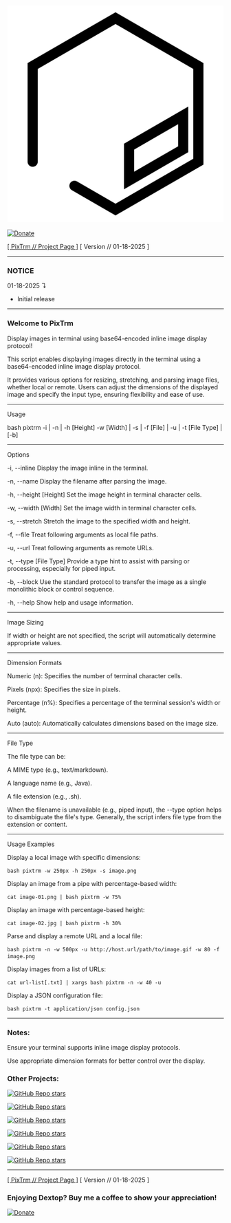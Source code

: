 ![pixtrm](https://raw.githubusercontent.com/nathaneltitane/pixtrm/main/pixtrm.svg)

[![Donate](https://img.shields.io/badge/Paypal-2f343f.svg?style=for-the-badge&logo=paypal&label=Donate)](https://www.paypal.com/donate?hosted_button_id=ZW3CDCANHJCWJ)

[[ PixTrm // Project Page ]](https://github.com/nathaneltitane/pixtrm) [ Version // 01-18-2025 ]

---

### NOTICE

01-18-2025 ↴

- Initial release

---

### Welcome to PixTrm

Display images in terminal using base64-encoded inline image display protocol!

This script enables displaying images directly in the terminal using a base64-encoded inline image display protocol.

It provides various options for resizing, stretching, and parsing image files, whether local or remote. Users can adjust the dimensions of the displayed image and specify the input type, ensuring flexibility and ease of use.

---

Usage

bash pixtrm -i | -n | -h [Height] -w [Width] | -s | -f [File] | -u | -t [File Type] | [-b]

---

Options

-i, --inline
Display the image inline in the terminal.

-n, --name
Display the filename after parsing the image.

-h, --height [Height]
Set the image height in terminal character cells.

-w, --width [Width]
Set the image width in terminal character cells.

-s, --stretch
Stretch the image to the specified width and height.

-f, --file
Treat following arguments as local file paths.

-u, --url
Treat following arguments as remote URLs.

-t, --type [File Type]
Provide a type hint to assist with parsing or processing, especially for piped input.

-b, --block
Use the standard protocol to transfer the image as a single monolithic block or control sequence.

-h, --help
Show help and usage information.

---

Image Sizing

If width or height are not specified, the script will automatically determine appropriate values.

---

Dimension Formats

Numeric (n): Specifies the number of terminal character cells.

Pixels (npx): Specifies the size in pixels.

Percentage (n%): Specifies a percentage of the terminal session's width or height.

Auto (auto): Automatically calculates dimensions based on the image size.

---

File Type

The file type can be:

A MIME type (e.g., text/markdown).

A language name (e.g., Java).

A file extension (e.g., .sh).

When the filename is unavailable (e.g., piped input), the --type option helps to disambiguate the file's type. Generally, the script infers file type from the extension or content.

---

Usage Examples

Display a local image with specific dimensions:

```
bash pixtrm -w 250px -h 250px -s image.png
```

Display an image from a pipe with percentage-based width:

```
cat image-01.png | bash pixtrm -w 75%
```


Display an image with percentage-based height:

```
cat image-02.jpg | bash pixtrm -h 30%
```


Parse and display a remote URL and a local file:

```
bash pixtrm -n -w 500px -u http://host.url/path/to/image.gif -w 80 -f image.png
```


Display images from a list of URLs:

```
cat url-list[.txt] | xargs bash pixtrm -n -w 40 -u
```

Display a JSON configuration file:

```
bash pixtrm -t application/json config.json
```

---

### Notes:

Ensure your terminal supports inline image display protocols.

Use appropriate dimension formats for better control over the display.

### Other Projects:

[![GitHub Repo stars](https://img.shields.io/github/stars/nathaneltitane/dextop?style=for-the-badge&logo=gnubash&logoColor=ffffff&label=DEXTOP)](https://github.com/nathaneltitane/dextop)

[![GitHub Repo stars](https://img.shields.io/github/stars/nathaneltitane/frobulator?style=for-the-badge&logo=gnubash&logoColor=ffffff&label=FROBULATOR)](https://github.com/nathaneltitane/frobulator)

[![GitHub Repo stars](https://img.shields.io/github/stars/nathaneltitane/l2cu?style=for-the-badge&logo=gnubash&logoColor=ffffff&label=L²CU)](https://github.com/nathaneltitane/l2cu)

[![GitHub Repo stars](https://img.shields.io/github/stars/nathaneltitane/terminal?style=for-the-badge&logo=gnubash&logoColor=ffffff&label=TERMINAL)](https://github.com/nathaneltitane/terminal)

[![GitHub Repo stars](https://img.shields.io/github/stars/nathaneltitane/legolinux?style=for-the-badge&logo=gnubash&logoColor=ffffff&label=LEGO//LINUX)](https://github.com/nathaneltitane/legolinux)

[![GitHub Repo stars](https://img.shields.io/github/stars/nathaneltitane/nathaneltitane?style=for-the-badge&logo=gnubash&logoColor=ffffff&label=NATHANEL+TITANE)](https://github.com/nathaneltitane/nathaneltitane)

---

[[ PixTrm // Project Page ]](https://github.com/nathaneltitane/pixtrm) [ Version // 01-18-2025 ]

### Enjoying Dextop? Buy me a coffee to show your appreciation!

[![Donate](https://img.shields.io/badge/Paypal-2f343f.svg?style=for-the-badge&logo=paypal&label=Donate)](https://www.paypal.com/donate?hosted_button_id=ZW3CDCANHJCWJ)
